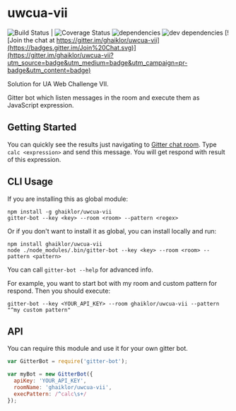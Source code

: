 # uwcua-vii

![Build Status](https://img.shields.io/travis/ghaiklor/uwcua-vii/master.svg) | ![Coverage Status](https://img.shields.io/coveralls/ghaiklor/uwcua-vii/master.svg) ![dependencies](https://img.shields.io/david/ghaiklor/uwcua-vii.svg) ![dev dependencies](https://img.shields.io/david/dev/ghaiklor/uwcua-vii.svg) [![Join the chat at https://gitter.im/ghaiklor/uwcua-vii](https://badges.gitter.im/Join%20Chat.svg)](https://gitter.im/ghaiklor/uwcua-vii?utm_source=badge&utm_medium=badge&utm_campaign=pr-badge&utm_content=badge)

Solution for UA Web Challenge VIІ.

Gitter bot which listen messages in the room and execute them as JavaScript expression.

## Getting Started

You can quickly see the results just navigating to [Gitter chat room](https://gitter.im/ghaiklor/uwcua-vii).
Type `calc <expression>` and send this message.
You will get respond with result of this expression.

## CLI Usage

If you are installing this as global module:

```shell
npm install -g ghaiklor/uwcua-vii
gitter-bot --key <key> --room <room> --pattern <regex>
```

Or if you don't want to install it as global, you can install locally and run:

```shell
npm install ghaiklor/uwcua-vii
node ./node_modules/.bin/gitter-bot --key <key> --room <room> --pattern <pattern>
```

You can call `gitter-bot --help` for advanced info.

For example, you want to start bot with my room and custom pattern for respond.
Then you should execute:

```shell
gitter-bot --key <YOUR_API_KEY> --room ghaiklor/uwcua-vii --pattern "^my custom pattern"
```

## API

You can require this module and use it for your own gitter bot.

```javascript
var GitterBot = require('gitter-bot');

var myBot = new GitterBot({
  apiKey: 'YOUR_API_KEY',
  roomName: 'ghaiklor/uwcua-vii',
  execPattern: /^calc\s+/
});
```
